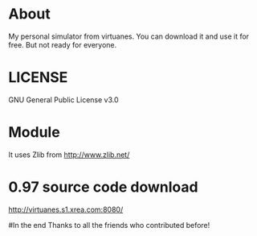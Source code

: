 # About
My personal simulator from virtuanes.
You can download it and use it for free.
But not ready for everyone.

# LICENSE
GNU General Public License v3.0

# Module
It uses Zlib from http://www.zlib.net/

# 0.97 source code download
http://virtuanes.s1.xrea.com:8080/

#In the end
Thanks to all the friends who contributed before!
